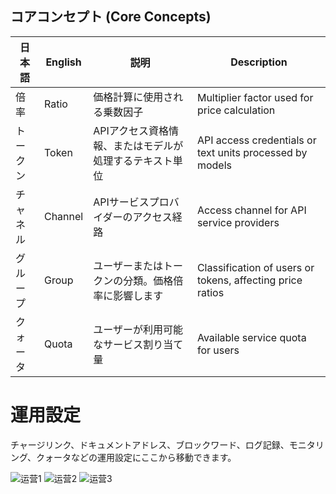 ## コアコンセプト (Core Concepts)

| 日本語 | English | 説明 | Description |
|------|---------|------|-------------|
| 倍率 | Ratio | 価格計算に使用される乗数因子 | Multiplier factor used for price calculation |
| トークン | Token | APIアクセス資格情報、またはモデルが処理するテキスト単位 | API access credentials or text units processed by models |
| チャネル | Channel | APIサービスプロバイダーのアクセス経路 | Access channel for API service providers |
| グループ | Group | ユーザーまたはトークンの分類。価格倍率に影響します | Classification of users or tokens, affecting price ratios |
| クォータ | Quota | ユーザーが利用可能なサービス割り当て量 | Available service quota for users |

# 運用設定

チャージリンク、ドキュメントアドレス、ブロックワード、ログ記録、モニタリング、クォータなどの運用設定にここから移動できます。

![运营1](../../../assets/guide/operation-1.png)
![运营2](../../../assets/guide/operation-2.png)
![运营3](../../../assets/guide/operation-3.png)